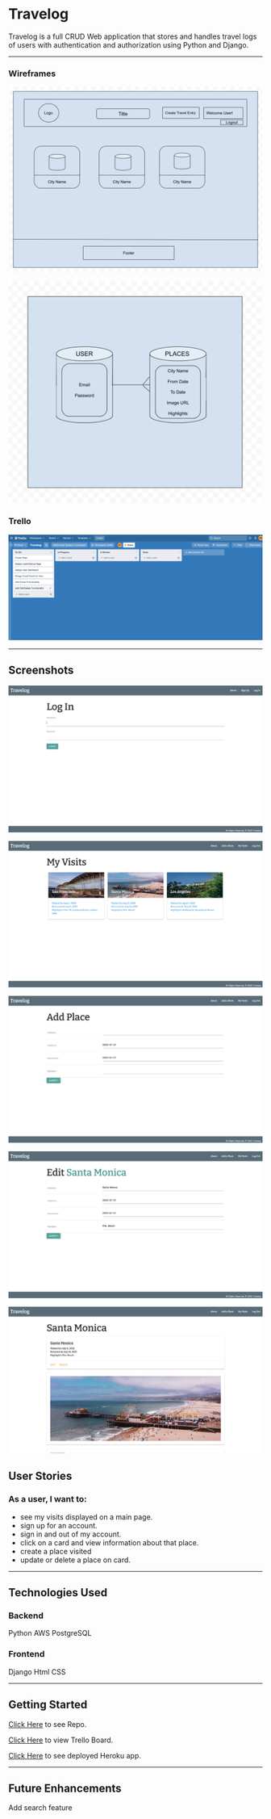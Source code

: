 # Travelog

Travelog is a full CRUD Web application that stores and handles travel logs of users with authentication and authorization using Python and Django.

---

### Wireframes

![Screenshot](LandingPage.png)

![Screenshot](ERD.png)

### Trello

![Screenshot](trello.png)

---

## Screenshots

![Screenshot](login.png)

![Screenshot](index.png)

![Screenshot](create.png)

![Screenshot](edit.png)

![Screenshot](show.png)


## User Stories

### As a user, I want to:
* see my visits displayed on a main page.
* sign up for an account.
* sign in and out of my account. 
* click on a card and view information about that place. 
* create a place visited 
* update or delete a place on card. 


---

## Technologies Used

### Backend

Python
AWS
PostgreSQL

### Frontend

Django 
Html
CSS

---


## Getting Started

[Click Here](https://github.com/madhu-mida/travelog) to see Repo.

[Click Here](https://trello.com/b/zgEqbinz/travelog) to view Trello Board.

[Click Here](https://travelog-ms-95.herokuapp.com/ ) to see deployed Heroku app.


---

## Future Enhancements

Add search feature
